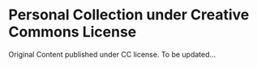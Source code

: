 # Personal Collection under Creative Commons License 

Original Content published under CC license. To be updated...
